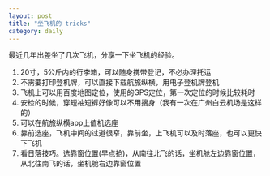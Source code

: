 ```yaml
---
layout: post
title: "坐飞机的 tricks"
category: daily
---
```


最近几年出差坐了几次飞机，分享一下坐飞机的经验。

1. 20寸，5公斤内的行李箱，可以随身携带登记，不必办理托运
2. 不需要打印登机牌，可以直接下载航旅纵横，用电子登机牌登机
3. 飞机上可以用百度地图定位，使用的GPS定位，第一次定位的时候比较耗时
4. 安检的时候，穿短袖短裤好像可以不用搜身（我有一次在广州白云机场是这样的）
5. 可以在航旅纵横app上值机选座
6. 靠前选座，飞机中间的过道很窄，靠前坐，上飞机可以及时落座，也可以更快下飞机
7. 看日落技巧。选靠窗位置(早点抢)，从南往北飞的话，坐机舱左边靠窗位置，从北往南飞的话，坐机舱右边靠窗位置
